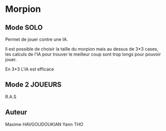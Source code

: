 # Morpion

## Mode SOLO
  Permet de jouer contre une IA.
  
  Il est possible de choisir la taille du morpion mais au dessus de 3*3 cases, les calculs de l'IA pour trouver le meilleur coup 
  sont trop longs pour pouvoir jouer.
  
  En 3*3 L'IA est efficace

## Mode 2 JOUEURS
  R.A.S

## Auteur
  Maxime HAVGOUDOUKIAN
  Yann THO
